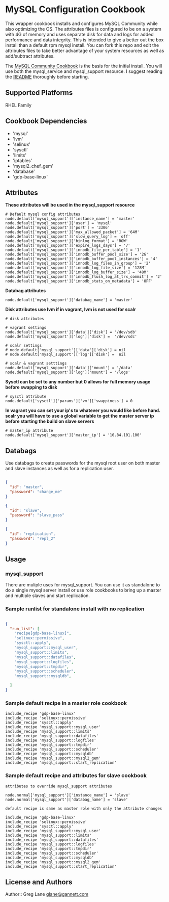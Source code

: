 # MySQL Configuration Cookbook

This wrapper cookbook installs and configures MySQL Community while also optimizing the OS.
The attributes files is configured to be on a system with 4G of memory and uses separate disk for
data and logs for added performance and data integrity. This is intended to give a better out the box
install than a default rpm mysql install. You can fork this repo and edit the attributes files to take
better advantage of your system resources as well as add/subtract attributes.

The [MySQL Community Cookbook](https://github.com/chef-cookbooks/mysql) is the basis for the initial install.
You will use both the mysql_service and mysql_support resource. I suggest reading the [README](https://github.com/chef-cookbooks/mysql/blob/master/README.md) thoroughly before starting.

## Supported Platforms

RHEL Family

## Cookbook Dependencies

- 'mysql'
- 'lvm'
- 'selinux'
- 'sysctl'
- 'limits'
- 'iptables'
- 'mysql2_chef_gem'
- 'database'
- 'gdp-base-linux'

## Attributes

**These attributes will be used in the mysql_support resource**
```
# Default mysql config attributes
node.default['mysql_support']['instance_name'] = 'master'
node.default['mysql_support']['user'] = 'mysql'
node.default['mysql_support']['port'] = '3306'
node.default['mysql_support']['max_allowed_packet'] = '64M'
node.default['mysql_support']['slow_query_log'] = 'off'
node.default['mysql_support']['binlog_format'] = 'ROW'
node.default['mysql_support']['expire_logs_days'] = '7'
node.default['mysql_support']['innodb_file_per_table'] = '1'
node.default['mysql_support']['innodb_buffer_pool_size'] = '2G'
node.default['mysql_support']['innodb_buffer_pool_instances'] = '4'
node.default['mysql_support']['innodb_log_files_in_group'] = '2'
node.default['mysql_support']['innodb_log_file_size'] = '128M'
node.default['mysql_support']['innodb_log_buffer_size'] = '48M'
node.default['mysql_support']['innodb_flush_log_at_trx_commit'] = '2'
node.default['mysql_support']['innodb_stats_on_metadata'] = 'OFF'
```
**Databag attributes**
```
node.default['mysql_support']['databag_name'] = 'master'
```
**Disk attributes use lvm if in vagrant, lvm is not used for scalr**
```
# disk attributes

# vagrant settings
node.default['mysql_support']['data']['disk'] = '/dev/sdb'
node.default['mysql_support']['log']['disk'] =  '/dev/sdc'

# scalr settings
# node.default['mysql_support']['data']['disk'] = nil
# node.default['mysql_support']['log']['disk'] =  nil

# scalr & vagrant setttings
node.default['mysql_support']['data']['mount'] = '/data'
node.default['mysql_support']['log']['mount'] = '/logs'
```
**Sysctl can be set to any number but 0 allows for full memory usage before swapping to disk**
```
# sysctl attribute
node.default['sysctl']['params']['vm']['swappiness'] = 0
```
**In vagrant you can set your ip's to whatever you would like before hand. scalr you will have to use a global variable
to get the master server ip before starting the build on slave servers**
```
# master_ip attribute
node.default['mysql_support']['master_ip'] = '10.84.101.100'
```

## Databags

Use databags to create passwords for the mysql root user on both master and slave instances as well as for a replication user.

```json

{
  "id": "master",
  "password": "change_me"
}

{
  "id": "slave",
  "password": "slave_pass"
}

{
  "id": "replication",
  "password": "repl_2"
}
```

## Usage

### mysql_support

There are muliple uses for mysql_support. You can use it as standalone to do a single mysql server install or use role cookbooks
to bring up a master and multiple slaves and start replication.

### Sample runlist for standalone install with no replication

```json

{
  "run_list": [
    "recipe[gdp-base-linux]",
    "selinux::permissive",
    "sysctl::apply",
    "mysql_support::mysql_user",
    "mysql_support::limits",
    "mysql_support::datafiles",
    "mysql_support::logfiles",
    "mysql_support::tmpdir",
    "mysql_support::scheduler",
    "mysql_support::mysqldb",

  ]
}
```
### Sample default recipe in a master role cookbook

```
include_recipe 'gdp-base-linux'
include_recipe 'selinux::permissive'
include_recipe 'sysctl::apply'
include_recipe 'mysql_support::mysql_user'
include_recipe 'mysql_support::limits'
include_recipe 'mysql_support::datafiles'
include_recipe 'mysql_support::logfiles'
include_recipe 'mysql_support::tmpdir'
include_recipe 'mysql_support::scheduler'
include_recipe 'mysql_support::mysqldb'
include_recipe 'mysql_support::mysql2_gem'
include_recipe 'mysql_support::start_replication'
```
### Sample default recipe and attributes for slave cookbook

```
attributes to override mysql_support attributes 

node.normal['mysql_support']['instance_name'] = 'slave'
node.normal['mysql_support']['databag_name'] = 'slave'

default recipe is same as master role with only the attribute changes

include_recipe 'gdp-base-linux'
include_recipe 'selinux::permissive'
include_recipe 'sysctl::apply'
include_recipe 'mysql_support::mysql_user'
include_recipe 'mysql_support::limits'
include_recipe 'mysql_support::datafiles'
include_recipe 'mysql_support::logfiles'
include_recipe 'mysql_support::tmpdir'
include_recipe 'mysql_support::scheduler'
include_recipe 'mysql_support::mysqldb'
include_recipe 'mysql_support::mysql2_gem'
include_recipe 'mysql_support::start_replication'
```

## License and Authors

Author:: Greg Lane glane@gannett.com
